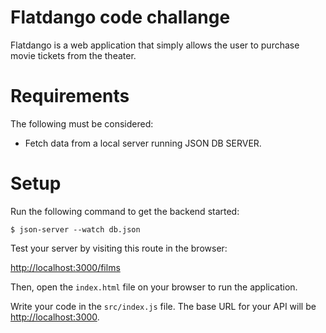 # Flatdango code challange
Flatdango is a web application that simply allows the user to purchase movie tickets from the theater.

# Requirements
The following must be considered:
- Fetch data from a local server running JSON DB SERVER.

# Setup
Run the following command to get the backend started:
```console
$ json-server --watch db.json
```

Test your server by visiting this route in the browser:

[http://localhost:3000/films](http://localhost:3000/films)

Then, open the `index.html` file on your browser to run the application.

Write your code in the `src/index.js` file. The base URL for your API will be
[http://localhost:3000](http://localhost:3000).

